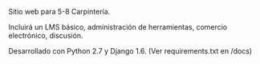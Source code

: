 Sitio web para 5-8 Carpintería.

Incluirá un LMS básico, administración de herramientas, comercio electrónico, discusión.

Desarrollado con Python 2.7 y Django 1.6. (Ver requirements.txt en /docs)